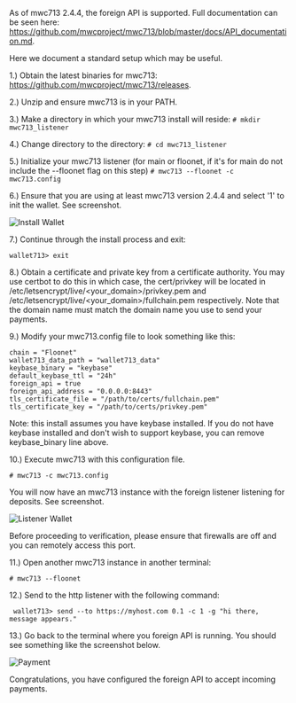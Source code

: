 As of mwc713 2.4.4, the foreign API is supported. Full documentation can be seen here: https://github.com/mwcproject/mwc713/blob/master/docs/API_documentation.md. 

Here we document a standard setup which may be useful.

1.) Obtain the latest binaries for mwc713: https://github.com/mwcproject/mwc713/releases.

2.) Unzip and ensure mwc713 is in your PATH.

3.) Make a directory in which your mwc713 install will reside:
```# mkdir mwc713_listener```

4.) Change directory to the directory:
```# cd mwc713_listener```

5.) Initialize your mwc713 listener (for main or floonet, if it's for main do not include the --floonet flag on this step)
```# mwc713 --floonet -c mwc713.config```

6.) Ensure that you are using at least mwc713 version 2.4.4 and select '1' to init the wallet. See screenshot.

![Install Wallet](https://raw.githubusercontent.com/mwcproject/mwc713/master/docs/init_mwc713.png "Install Wallet")

7.) Continue through the install process and exit:

```wallet713> exit```

8.) Obtain a certificate and private key from a certificate authority. You may use certbot to do this in which case, the cert/privkey will be located in /etc/letsencrypt/live/<your_domain>/privkey.pem and /etc/letsencrypt/live/<your_domain>/fullchain.pem respectively. Note that the domain name must match the domain name you use to send your payments.

9.) Modify your mwc713.config file to look something like this:

```
chain = "Floonet"
wallet713_data_path = "wallet713_data"
keybase_binary = "keybase"
default_keybase_ttl = "24h"
foreign_api = true
foreign_api_address = "0.0.0.0:8443"
tls_certificate_file = "/path/to/certs/fullchain.pem"
tls_certificate_key = "/path/to/certs/privkey.pem"
```
Note: this install assumes you have keybase installed. If you do not have keybase installed and don't wish to support keybase, you can remove keybase_binary line above.

10.) Execute mwc713 with this configuration file.

```# mwc713 -c mwc713.config```

You will now have an mwc713 instance with the foreign listener listening for deposits. See screenshot.

![Listener Wallet](https://raw.githubusercontent.com/mwcproject/mwc713/master/docs/listening.png "Listener Wallet")

Before proceeding to verification, please ensure that firewalls are off and you can remotely access this port.

11.) Open another mwc713 instance in another terminal:

```# mwc713 --floonet```

12.) Send to the http listener with the following command:

``` wallet713> send --to https://myhost.com 0.1 -c 1 -g "hi there, message appears."```

13.) Go back to the terminal where you foreign API is running. You should see something like the screenshot below.

![Payment](https://raw.githubusercontent.com/mwcproject/mwc713/master/docs/payment.png "Payment")

Congratulations, you have configured the foreign API to accept incoming payments.
